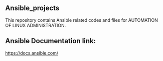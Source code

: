 Ansible_projects
---------------------

This repository contains Ansible related codes and files for AUTOMATION OF LINUX ADMINISTRATION.

Ansible Documentation link:
---------------------------
https://docs.ansible.com/

